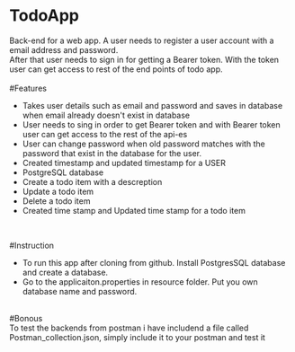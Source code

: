 # TodoApp<br>
Back-end for a web app. A user needs to register a  user account with a email address and password.<br> 
After that user needs to sign in for getting a Bearer token. With the token user can get access to rest of the end points of todo app. <br>
<br>
#Features<br>
- Takes user details such as email and password and saves in database when email already doesn't exist in database<br>
- User needs to sing in order to get Bearer token and with Bearer token user can get access to the rest of the api-es
- User can change password when old password matches with the password that exist in the database for the user.<br>
- Created timestamp and updated timestamp for a USER<br>
- PostgreSQL database<br>
- Create a todo item with a descreption <br>
- Update a todo item<br>
- Delete a todo item<br>
- Created time stamp and Updated time stamp for a todo item <br>
<br>

#Instruction <br>
- To run this app after cloning from github. Install PostgresSQL database and create a database. <br>
- Go to the applicaiton.properties in resource folder. Put you own database name and password.<br>
<br>
#Bonous<br>
To test the backends from postman i have includend a file called Postman_collection.json, simply include it to your postman and test it

